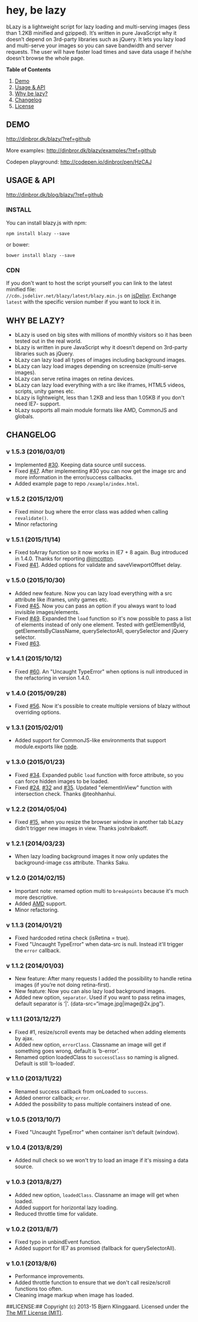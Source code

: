 hey, be lazy
=====
bLazy is a lightweight script for lazy loading and multi-serving images (less than 1.2KB minified and gzipped). It’s written in pure JavaScript why it doesn’t depend on 3rd-party libraries such as jQuery. It lets you lazy load and multi-serve your images so you can save bandwidth and server requests. The user will have faster load times and save data usage if he/she doesn't browse the whole page.

**Table of Contents**<br>
1. [Demo](https://github.com/dinbror/blazy#demo)<br>
2. [Usage & API](https://github.com/dinbror/blazy#how-to--api)<br>
3. [Why be lazy?](https://github.com/dinbror/blazy#why-be-lazy)<br>
4. [Changelog](https://github.com/dinbror/blazy#changelog)<br>
5. [License](https://github.com/dinbror/blazy#license)<br>

## DEMO ##
http://dinbror.dk/blazy/?ref=github

More examples:
http://dinbror.dk/blazy/examples/?ref=github

Codepen playground:
http://codepen.io/dinbror/pen/HzCAJ

## USAGE & API ##
http://dinbror.dk/blog/blazy/?ref=github

### INSTALL
You can install blazy.js with npm:
``` npm
npm install blazy --save
```
or bower:
``` bower
bower install blazy --save
```

### CDN
If you don't want to host the script yourself you can link to the latest minified file:  
`//cdn.jsdelivr.net/blazy/latest/blazy.min.js` on [jsDelivr](http://www.jsdelivr.com/#!blazy).
Exchange `latest` with the specific version number if you want to lock it in.

## WHY BE LAZY? ##
* bLazy is used on big sites with millions of monthly visitors so it has been tested out in the real world.
* bLazy is written in pure JavaScript why it doesn’t depend on 3rd-party libraries such as jQuery.
* bLazy can lazy load all types of images including background images.
* bLazy can lazy load images depending on screensize (multi-serve images).
* bLazy can serve retina images on retina devices.
* bLazy can lazy load everything with a src like iframes, HTML5 videos, scripts, unity games etc. 
* bLazy is lightweight, less than 1.2KB and less than 1.05KB if you don't need IE7- support.
* bLazy supports all main module formats like AMD, CommonJS and globals.  

## CHANGELOG
### v 1.5.3 (2016/03/01) ###
* Implemented [#30](https://github.com/dinbror/blazy/pull/30). Keeping data source until success.
* Fixed [#47](https://github.com/dinbror/blazy/pull/47). After implementing #30 you can now get the image src and more information in the error/success callbacks.
* Added example page to repo `/example/index.html`.

### v 1.5.2 (2015/12/01) ###
* Fixed minor bug where the error class was added when calling `revalidate()`.
* Minor refactoring

### v 1.5.1 (2015/11/14) ###
* Fixed toArray function so it now works in IE7 + 8 again. Bug introduced in 1.4.0. Thanks for reporting [@imcotton](https://github.com/imcotton).
* Fixed [#41](https://github.com/dinbror/blazy/pull/41). Added options for validate and saveViewportOffset delay.

### v 1.5.0 (2015/10/30) ###
* Added new feature. Now you can lazy load everything with a src attribute like iframes, unity games etc.
* Fixed [#45](https://github.com/dinbror/blazy/issues/45). Now you can pass an option if you always want to load invisible images/elements.
* Fixed [#49](https://github.com/dinbror/blazy/issues/49). Expanded the `load` function so it's now possible to pass a list of elements instead of only one element. Tested with getElementById, getElementsByClassName, querySelectorAll, querySelector and jQuery selector.
* Fixed [#63](https://github.com/dinbror/blazy/issues/63). 

### v 1.4.1 (2015/10/12) ###
* Fixed [#60](https://github.com/dinbror/blazy/issues/60). An "Uncaught TypeError" when options is null introduced in the refactoring in version 1.4.0.

### v 1.4.0 (2015/09/28) ###
* Fixed [#56](https://github.com/dinbror/blazy/issues/56). Now it's possible to create multiple versions of blazy without overriding options.

### v 1.3.1 (2015/02/01) ###
* Added support for CommonJS-like environments that support module.exports like [node](http://nodejs.org/).

### v 1.3.0 (2015/01/23) ###
* Fixed [#34](https://github.com/dinbror/blazy/issues/34). Expanded public `load` function with force attribute, so you can force hidden images to be loaded.
* Fixed [#24](https://github.com/dinbror/blazy/issues/24), [#32](https://github.com/dinbror/blazy/issues/32) and [#35](https://github.com/dinbror/blazy/issues/35). Updated "elementInView" function with intersection check. Thanks @teohhanhui.  

### v 1.2.2 (2014/05/04) ###
* Fixed [#15](https://github.com/dinbror/blazy/issues/15), when you resize the browser window in another tab bLazy didn't trigger new images in view. Thanks joshribakoff.

### v 1.2.1 (2014/03/23) ###
* When lazy loading background images it now only updates the background-image css attribute. Thanks Saku.

### v 1.2.0 (2014/02/15) ###
* Important note: renamed option multi to `breakpoints` because it's much more descriptive.
* Added [AMD](https://github.com/amdjs/amdjs-api/wiki/AMD) support.
* Minor refactoring.

### v 1.1.3 (2014/01/21) ###
* Fixed hardcoded retina check (isRetina = true).
* Fixed "Uncaught TypeError" when data-src is null. Instead it'll trigger the `error` callback.

### v 1.1.2 (2014/01/03) ###
* New feature: After many requests I added the possibility to handle retina images (if you’re not doing retina-first).
* New feature: Now you can also lazy load background images.
* Added new option, `separator`. Used if you want to pass retina images, default separator is ‘|’. (data-src=“image.jpg|image&#64;2x.jpg”).

### v 1.1.1 (2013/12/27) ###
* Fixed #1, resize/scroll events may be detached when adding elements by ajax.
* Added new option, `errorClass`. Classname an image will get if something goes wrong, default is ‘b-error’.
* Renamed option loadedClass to `successClass` so naming is aligned. Default is still ‘b-loaded’.

### v 1.1.0 (2013/11/22) ###
* Renamed success callback from onLoaded to `success`.
* Added onerror callback; `error`.
* Added the possibility to pass multiple containers instead of one.

### v 1.0.5 (2013/10/7) ###
* Fixed "Uncaught TypeError" when container isn't default (window).

### v 1.0.4 (2013/8/29) ###
* Added null check so we won't try to load an image if it's missing a data source.

### v 1.0.3 (2013/8/27) ###
* Added new option, `loadedClass`. Classname an image will get when loaded.
* Added support for horizontal lazy loading.
* Reduced throttle time for validate.

### v 1.0.2 (2013/8/7) ###
* Fixed typo in unbindEvent function.
* Added support for IE7 as promised (fallback for querySelectorAll).

### v 1.0.1 (2013/8/6) ###
* Performance improvements.
* Added throttle function to ensure that we don't call resize/scroll functions too often.
* Cleaning image markup when image has loaded.

##LICENSE:##
Copyright (c) 2013-15 Bjørn Klinggaard. Licensed under the [The MIT License (MIT)](http://opensource.org/licenses/MIT).
